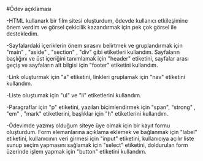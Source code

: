 #Ödev açıklaması

-HTML kullanark bir film sitesi oluşturdum, ödevde kullanıcı etkileşimine önem verdim ve görsel çekicilik kazandırmak için pek çok görsel ile destekledim.


-Sayfalardaki içeriklerin önem sırasını belirtmek ve gruplandırmak için "main" , "aside" , "section" , "div" gibi etiketleri kullandım. Sayfaların başlığını ve üst içeriğini tanımlamak için "header" etiketini, sayfalar arası geçiş ve sayfaların alt bilgisi için "footer" etiketini kullandım.


-Link oluşturmak için "a" etiketini, linkleri gruplamak için "nav" etiketini kullandım.


-Liste oluştumak için "ul" ve "li" etiketlerini kullandım.


-Paragraflar için "p" etiketini, yazıları biçimlendirmek için "span", "strong" , "em" , "mark" etiketlerini, başlıklar için "h" etiketlerini kullandım.


-Ödevimde yazmış olduğum siteye üye olmak için bir kayıt formu oluşturdum. Form elemanlarına açıklama eklemek ve bağlanmak için "label" etiketini, kullanıcının veri girmesi için "input" etiketini, kullanıcıya açılır liste sunup seçim yapmasını sağlamak için "select" etiketini, doldurulan form üzerinde işlem yapmak için "button" etiketini kullandım.

